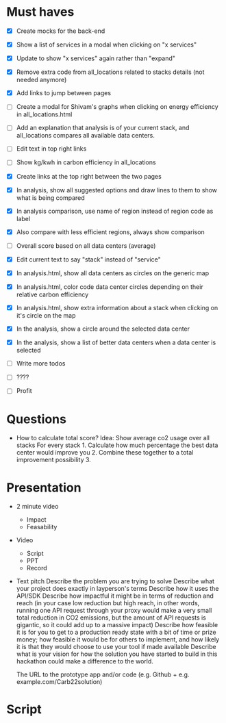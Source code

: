
# Must haves

- [x] Create mocks for the back-end
- [x] Show a list of services in a modal when clicking on "x services"
- [x] Update to show "x services" again rather than "expand"
- [x] Remove extra code from all_locations related to stacks details (not needed anymore)
- [x] Add links to jump between pages
- [ ] Create a modal for Shivam's graphs when clicking on energy efficiency in all_locations.html
- [ ] Add an explanation that analysis is of your current stack, and all_locations compares all available data centers.

- [ ] Edit text in top right links
- [ ] Show kg/kwh in carbon efficiency in all_locations
- [x] Create links at the top right between the two pages
- [x] In analysis, show all suggested options and draw lines to them to show what is being compared
- [x] In analysis comparison, use name of region instead of region code as label
- [x] Also compare with less efficient regions, always show comparison
- [ ] Overall score based on all data centers (average)

- [x] Edit current text to say "stack" instead of "service"
- [x] In analysis.html, show all data centers as circles on the generic map
- [x] In analysis.html, color code data center circles depending on their relative carbon efficiency
- [x] In analysis.html, show extra information about a stack when clicking on it's circle on the map
- [x] In the analysis, show a circle around the selected data center
- [x] In the analysis, show a list of better data centers when a data center is selected
- [ ] Write more todos
- [ ] ????
- [ ] Profit


# Questions

- How to calculate total score?
  Idea:
    Show average co2 usage over all stacks
    For every stack
      1. Calculate how much percentage the best data center would improve you
      2. Combine these together to a total improvement possibility
      3. 


# Presentation

- 2 minute video
  - Impact
  - Feasability
- Video
  - Script
  - PPT
  - Record
- Text pitch
    Describe the problem you are trying to solve
    Describe what your project does exactly in layperson's terms
    Describe how it uses the API/SDK
    Describe how impactful it might be in terms of reduction and reach (in your case low reduction but high reach, in other words, running one API request through your proxy would make a very small total reduction in CO2 emissions, but the amount of API requests is gigantic, so it could add up to a massive impact)
    Describe how feasible it is for you to get to a production ready state with a bit of time or prize money; how feasible it would be for others to implement, and how likely it is that they would choose to use your tool if made available
    Describe what is your vision for how the solution you have started to build in this hackathon could make a difference to the world.

    The URL to the prototype app and/or code (e.g. Github + e.g. example.com/Carb22solution)


# Script


